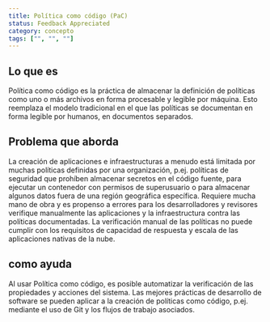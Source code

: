 ```yaml
---
title: Política como código (PaC)
status: Feedback Appreciated
category: concepto
tags: ["", "", ""]
---
```


## Lo que es

Política como código es la práctica de almacenar la definición de políticas como uno o más archivos en forma procesable y legible por máquina.
Esto reemplaza el modelo tradicional en el que las políticas se documentan en forma legible por humanos, en documentos separados.

## Problema que aborda

La creación de aplicaciones e infraestructuras a menudo está limitada por muchas políticas definidas por una organización,
p.ej. políticas de seguridad que prohíben almacenar secretos en el código fuente,
para ejecutar un contenedor con permisos de superusuario o para almacenar algunos datos fuera de una región geográfica específica.
Requiere mucha mano de obra y es propenso a errores para los desarrolladores y revisores
verifique manualmente las aplicaciones y la infraestructura contra las políticas documentadas.
La verificación manual de las políticas no puede cumplir con los requisitos de capacidad de respuesta y escala de las aplicaciones nativas de la nube.

## como ayuda

Al usar Política como código, es posible automatizar la verificación de las propiedades y acciones del sistema.
Las mejores prácticas de desarrollo de software se pueden aplicar a la creación de políticas como código,
p.ej. mediante el uso de Git y los flujos de trabajo asociados.
